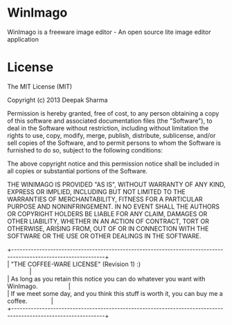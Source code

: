 WinImago
========

WinImago is a freeware image editor - An open source lite image editor application


License
========

The MIT License (MIT)

Copyright (c) 2013 Deepak Sharma

Permission is hereby granted, free of cost, to any person obtaining a copy
of this software and associated documentation files (the "Software"), to deal
in the Software without restriction, including without limitation the rights
to use, copy, modify, merge, publish, distribute, sublicense, and/or sell
copies of the Software, and to permit persons to whom the Software is
furnished to do so, subject to the following conditions:

The above copyright notice and this permission notice shall be included in
all copies or substantial portions of the Software.

THE WINIMAGO IS PROVIDED "AS IS", WITHOUT WARRANTY OF ANY KIND, EXPRESS OR
IMPLIED, INCLUDING BUT NOT LIMITED TO THE WARRANTIES OF MERCHANTABILITY,
FITNESS FOR A PARTICULAR PURPOSE AND NONINFRINGEMENT. IN NO EVENT SHALL THE
AUTHORS OR COPYRIGHT HOLDERS BE LIABLE FOR ANY CLAIM, DAMAGES OR OTHER
LIABILITY, WHETHER IN AN ACTION OF CONTRACT, TORT OR OTHERWISE, ARISING FROM,
OUT OF OR IN CONNECTION WITH THE SOFTWARE OR THE USE OR OTHER DEALINGS IN
THE SOFTWARE.

 +---------------------------------------------------------------------------------------------------------------+<br>
 | "THE COFFEE-WARE LICENSE" (Revision 1) :)  &nbsp; &nbsp; &nbsp;&nbsp; &nbsp; &nbsp; &nbsp; &nbsp;&nbsp; &nbsp; &nbsp; &nbsp; &nbsp; &nbsp; &nbsp; &nbsp; &nbsp; &nbsp; &nbsp; &nbsp; &nbsp; &nbsp; &nbsp; &nbsp; &nbsp; &nbsp; &nbsp; &nbsp; &nbsp; &nbsp; &nbsp; &nbsp;|<br>
 | As long as you retain this notice you can do whatever you want with WinImago. &nbsp; &nbsp; &nbsp; &nbsp; &nbsp; &nbsp; &nbsp; &nbsp; &nbsp;|<br>
 | If we meet some day, and you think this stuff is worth it, you can buy me a coffee. &nbsp; &nbsp; &nbsp; &nbsp; &nbsp; &nbsp; &nbsp;|<br>
 +---------------------------------------------------------------------------------------------------------------+<br>
 
